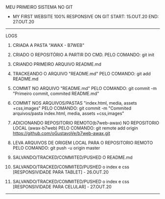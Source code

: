 MEU PRIMEIRO SISTEMA NO GIT

- MY FIRST WEBSITE 100% RESPONSIVE ON GIT
START: 15.OUT.20
END: 27.OUT.20

*******************************************************************
LOGS

1. CRIADA A PASTA "AWAX - B7WEB"

2. CRIADO O REPOSITÓRIO A PARTIR DO CMD. 
PELO COMANDO: git init

3. CRIANDO PRIMEIRO ARQUIVO README.md

4. TRACKEANDO O ARQUIVO "README.md"
PELO COMANDO: git add README.md

5. COMMIT NO ARQUIVO "README.md"
PELO COMANDO: git commit -m "Primeiro commit, commited README.md"

6. COMMIT NOS ARQUIVOS/PASTAS "index.html, media, assets +css,images"
PELO COMANDO: git commit -m "Commited  arquivos/pasta index.html, media, assets +css,images"

7. ADICIONANDO REPOSITORIO REMOTO(b7web-awax) NO REPOSITORIO LOCAL (awax-b7web)
PELO COMANDO: git remote add origin https://github.com/oGustavoVe/b7web-awax.git

8. LEVA ARQUIVOS DE ORIGEM LOCAL PARA O REPOSITORIO REMOTO
PELO COMANDO: git push -u origin master

9. SALVANDO/TRACKED/COMMITED/PUSHED O README.md

10. SALVANDO/TRACKED/COMMITED/PUSHED o index e css [RESPONSIVIDADE PARA TABLET] - 26.OUT.20

11. SALVANDO/TRACKED/COMMITED/PUSHED o index e css [RESPONSIVIDADE PARA CELULAR] - 27.OUT.20
*******************************************************************